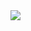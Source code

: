 <img src="https://github.com/musauyumaz/CSharp/blob/main/Gen%C3%A7ay%20Y%C4%B1ld%C4%B1z/A%E2%80%99dan%20Z%E2%80%99ye%20Temel%20C%23%2010%20Programlama%20E%C4%9Fitimi/102)%20Mant%C4%B1ksal%20Operat%C3%B6rler%20Kullan%C4%B1m%20Mant%C4%B1%C4%9F%C4%B1%20Nas%C4%B1ld%C4%B1r%2C/Ekran%20g%C3%B6r%C3%BCnt%C3%BCs%C3%BC%202022-08-17%20113536.png" width="auto">
<img src="" width="auto">
